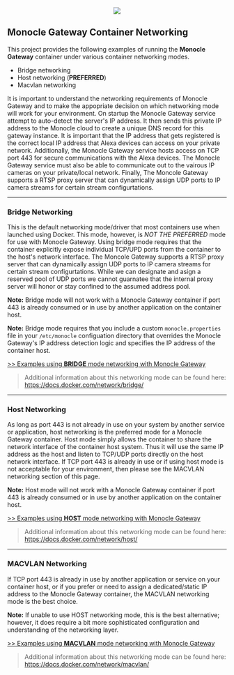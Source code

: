 <center><a href="https://MonocleCam.com" target="_blank"><img src="http://static.monoclecam.com/banner.gif" style="max-width: 100%; max-height: 100px;"/></a></center>

## Monocle Gateway Container Networking

This project provides the following examples of running the **Monocle Gateway** container under various container networking modes.

- Bridge networking
- Host networking (**PREFERRED**)
- Macvlan networking

It is important to understand the networking requirements of Monocle Gateway and to make the appopriate decision on which networking mode will work for your environment.  On startup the Monocle Gateway service attempt to auto-detect the server's IP address.  It then sends this private IP address to the Monocle cloud to create a unique DNS record for this gateway instance.  It is important that the IP address that gets registered is the correct local IP address that Alexa devices can access on your private network.  Additionally, the Monocle Gateway service hosts access on TCP port 443 for secure communications with the Alexa devices.  The Monocle Gateway service must also be able to communicate out to the vairous IP cameras on your private/local network.  Finally, The Moncole Gateway supports a RTSP proxy server that can dynamically assign UDP ports to IP camera streams for certain stream configurtations.  

---

### Bridge Networking
 
This is the default networking mode/driver that most containers use when launched using Docker.  This mode, however, is _NOT THE PREFERRED_ mode for use with Monocle Gateway.   Using bridge mode requires that the container explicitly expose individual TCP/UPD ports from the container to the host's network interface.   The Moncole Gateway supports a RTSP proxy server that can dynamically assign UDP ports to IP camera streams for certain stream configurtations.  While we can designate and asign a reserved pool of UDP ports we cannot guarnatee that the internal proxy server will honor or stay confined to the assumed address pool.  

**Note:**  Bridge mode will not work with a Monocle Gateway container if port 443 is already consumed or in use by another application on the container host.   

**Note:**  Bridge mode requires that you include a custom `monocle.properties` file in your `/etc/monocle` configuation directory that overrides the Monocle Gateway's IP address detection logic and specifies the IP address of the container host. 

<a href="bridge-network">&gt;&gt; Examples using **BRIDGE** mode networking with Monocle Gateway</a>

> Additional information about this networking mode can be found here:
https://docs.docker.com/network/bridge/


---

### Host Networking

As long as port 443 is not already in use on your system by another service or application, host networking is the preferred mode for a Monocle Gateway container.   Host mode simply allows the container to share the network interface of the container host system.  Thus it will use the same IP address as the host and listen to TCP/UDP ports directly on the host network interface.  If TCP port 443 is already in use or if using host mode is not acceptable for your environment, then please see the MACVLAN networking section of this page.  

**Note:**  Host mode will not work with a Monocle Gateway container if port 443 is already consumed or in use by another application on the container host.   

<a href="host-network">&gt;&gt; Examples using **HOST** mode networking with Monocle Gateway</a>

> Additional information about this networking mode can be found here:
https://docs.docker.com/network/host/

---

### MACVLAN Networking

If TCP port 443 is already in use by another application or service on your container host, or if you prefer or need to assign a dedicated/static IP address to the Monocle Gateway container, the MACVLAN networking mode is the best choice. 

**Note:**  If unable to use HOST networking mode, this is the best alternative; however, it does require a bit more sophisticated configuration and understanding of the networking layer.

<a href="macvlan-network">&gt;&gt; Examples using **MACVLAN** mode networking with Monocle Gateway</a>

> Additional information about this networking mode can be found here:
https://docs.docker.com/network/macvlan/
